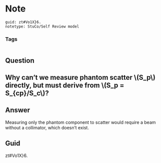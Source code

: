 # Note
```
guid: zt#Vo1X}6.
notetype: StuCo/Self Review model
```

### Tags
```
```

## Question
<h2>Why can’t we measure phantom scatter \(S_p\) directly, but must derive from \(S_p = S_{cp}/S_c\)?</h2>

## Answer
<section>
<p>Measuring only the phantom component to scatter would require a beam without a collimator, which doesn’t exist.</p>

</section>

## Guid
zt#Vo1X}6.
